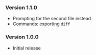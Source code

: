 ### Version 1.1.0
- Prompting for the second file instead
- Commands: exporting `diff`

### Version 1.0.0
- Initial release
